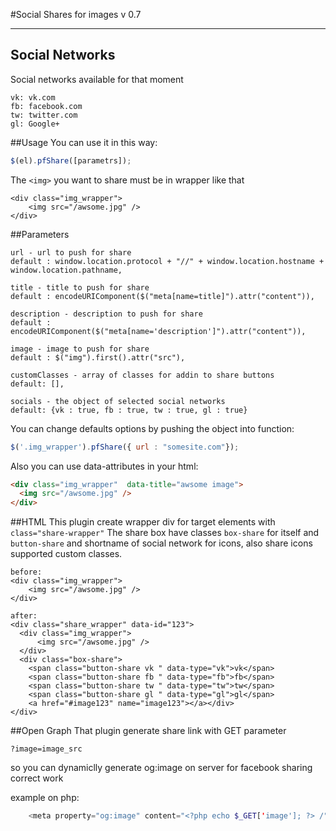 #Social Shares for images v 0.7


----------
## Social Networks
Social networks available for that moment
```
vk: vk.com
fb: facebook.com
tw: twitter.com
gl: Google+
```
##Usage
You can use it in this way:
```javascript
$(el).pfShare([parametrs]);
```
The `<img>` you want to share must be in wrapper like that
```
<div class="img_wrapper">
    <img src="/awsome.jpg" />
</div>
```
##Parameters

    url - url to push for share
    default : window.location.protocol + "//" + window.location.hostname + window.location.pathname, 
    
    title - title to push for share
    default : encodeURIComponent($("meta[name=title]").attr("content")),
    
    description - description to push for share
    default : encodeURIComponent($("meta[name='description']").attr("content")),
    
    image - image to push for share 
    default : $("img").first().attr("src"), 
   
    customClasses - array of classes for addin to share buttons 
    default: [],
    
    socials - the object of selected social networks
    default: {vk : true, fb : true, tw : true, gl : true}




You can change defaults options by pushing the object into function:
```javascript
$('.img_wrapper').pfShare({ url : "somesite.com"});
```
Also you can use data-attributes in your html:
```html
<div class="img_wrapper"  data-title="awsome image">
  <img src="/awsome.jpg" />
</div>
```

##HTML
This plugin create wrapper div for target elements with `class="share-wrapper"`
The share box have classes `box-share` for itself  and `button-share` and shortname of social network for icons, also share icons supported custom classes.


```plaintext
before:
<div class="img_wrapper">
    <img src="/awsome.jpg" />
</div>

after:
<div class="share_wrapper" data-id="123">
  <div class="img_wrapper">
      <img src="/awsome.jpg" />
  </div>
  <div class="box-share">
    <span class="button-share vk " data-type="vk">vk</span>
    <span class="button-share fb " data-type="fb">fb</span>
    <span class="button-share tw " data-type="tw">tw</span>
    <span class="button-share gl " data-type="gl">gl</span>
    <a href="#image123" name="image123"></a></div>
</div>
```
##Open Graph
That plugin generate share link with GET parameter 
```
?image=image_src
```

so you can dynamiclly generate og:image on server for facebook sharing correct work

example on php:
```php
    <meta property="og:image" content="<?php echo $_GET['image']; ?> /">
```
